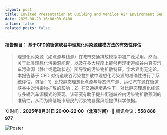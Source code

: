 ```yaml
---
layout: post
title: Invited Presentation at Building and Vehilce Air Environment Seminar of Young Scholars
date: 2025-08-20 16:00:00-0400
inline: false
related_posts: false
---
```

#### 报告题目： 基于CFD的街道峡谷中理想化污染源建模方法的有效性评估

> 理想化污染源（如点源与线源）在城市交通排放模拟中被广泛采用。然而，关于此类理想化污染源能否，以及在多大程度上能够再现街道峡谷内真实汽车污染源（静止或运动状态）所导致的污染物扩散特征，学术界尚无定论。本报告基于 CFD 对街道峡谷污染物扩散中理想化污染源的准确性进行了系统评估，包括：1）比较静态理想化点源与静态汽车源、运动汽车源在街道峡谷中对污染物扩散的影响；2）在交通拥堵条件下，对比静态理想化线源与多辆汽车源模式的表现。该研究有助于提升街道峡谷内污染物扩散预测的准确性，从而为降低城市居民的污染物暴露风险提供科学依据。

🗓 时间：**2025年8月31日 20:00-22:00 （北京时间）**
📍 腾讯会议：**558 888 977**

![Poster](/assets/img/news_pictures/1.svg)